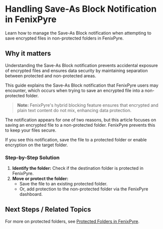 # Handling Save-As Block Notification in FenixPyre

Learn how to manage the Save-As Block notification when attempting to save encrypted files in non-protected folders in FenixPyre.


## Why it matters
Understanding the Save-As Block notification prevents accidental exposure of encrypted files and ensures data security by maintaining separation between protected and non-protected areas.

This guide explains the Save-As Block notification that FenixPyre users may encounter, which occurs when trying to save an encrypted file into a non-protected folder.

> **Note:** FenixPyre's hybrid blocking feature ensures that encrypted and plain text content do not mix, enhancing data protection.

The notification appears for one of two reasons, but this article focuses on saving an encrypted file to a non-protected folder. FenixPyre prevents this to keep your files secure.

<!-- IMG: ./media/09-troubleshooting-&-faq/save-as-block.png | Alt: Save-As Block notification screenshot -->

If you see this notification, save the file to a protected folder or enable encryption on the target folder.

### Step-by-Step Solution
1. **Identify the folder:** Check if the destination folder is protected in FenixPyre.
2. **Move or protect the folder:** 
   - Save the file to an existing protected folder.
   - Or, add protection to the non-protected folder via the FenixPyre dashboard.

## Next Steps / Related Topics
For more on protected folders, see [Protected Folders in FenixPyre](../05-user-guide/protected-folders.md).